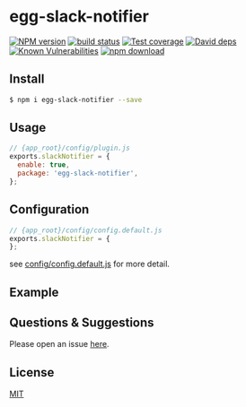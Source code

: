 # egg-slack-notifier

[![NPM version][npm-image]][npm-url]
[![build status][travis-image]][travis-url]
[![Test coverage][codecov-image]][codecov-url]
[![David deps][david-image]][david-url]
[![Known Vulnerabilities][snyk-image]][snyk-url]
[![npm download][download-image]][download-url]

[npm-image]: https://img.shields.io/npm/v/egg-slack-notifier.svg?style=flat-square
[npm-url]: https://npmjs.org/package/egg-slack-notifier
[travis-image]: https://img.shields.io/travis/eggjs/egg-slack-notifier.svg?style=flat-square
[travis-url]: https://travis-ci.org/eggjs/egg-slack-notifier
[codecov-image]: https://img.shields.io/codecov/c/github/eggjs/egg-slack-notifier.svg?style=flat-square
[codecov-url]: https://codecov.io/github/eggjs/egg-slack-notifier?branch=master
[david-image]: https://img.shields.io/david/eggjs/egg-slack-notifier.svg?style=flat-square
[david-url]: https://david-dm.org/eggjs/egg-slack-notifier
[snyk-image]: https://snyk.io/test/npm/egg-slack-notifier/badge.svg?style=flat-square
[snyk-url]: https://snyk.io/test/npm/egg-slack-notifier
[download-image]: https://img.shields.io/npm/dm/egg-slack-notifier.svg?style=flat-square
[download-url]: https://npmjs.org/package/egg-slack-notifier

<!--
Description here.
-->

## Install

```bash
$ npm i egg-slack-notifier --save
```

## Usage

```js
// {app_root}/config/plugin.js
exports.slackNotifier = {
  enable: true,
  package: 'egg-slack-notifier',
};
```

## Configuration

```js
// {app_root}/config/config.default.js
exports.slackNotifier = {
};
```

see [config/config.default.js](config/config.default.js) for more detail.

## Example

<!-- example here -->

## Questions & Suggestions

Please open an issue [here](https://github.com/chunkai1312/egg-slack-notifier/issues).

## License

[MIT](LICENSE)
